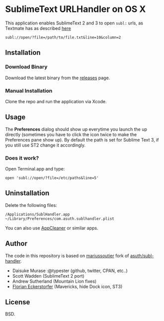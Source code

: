 SublimeText URLHandler on OS X
==============================

This application enables SublimeText 2 and 3 to open `subl:` urls, as Textmate has as described [here](http://manual.macromates.com/en/using_textmate_from_terminal#url_scheme_html)

    subl://open/?file=/path/to/file.txt&line=10&column=2


Installation
------------

### Download Binary

Download the latest binary from the [releases](https://github.com/florianeckerstorfer/subl-handler/releases) page.

### Manual Installation

Clone the repo and run the application via Xcode.


Usage
-----

The **Preferences** dialog should show up everytime you launch the up directly (sometimes you have to click the icon twice to make the Preferences pane show up). By default the path is set for Sublime Text 3, if you still use ST2 change it accordingly.

### Does it work?

Open Terminal.app and type:

    open 'subl://open/?file=/etc/paths&line=5'


Uninstallation
--------------

Delete the following files:

    /Applications/SublHandler.app
    ~/Library/Preferences/com.asuth.sublhandler.plist

You can also use [AppCleaner](http://www.freemacsoft.net/appcleaner/) or similar apps.

Author
------

The code in this repository is based on [mariussoutier](https://github.com/mariussoutier/subl-handler) fork of [asuth/subl-handler](https://github.com/asuth/subl-handler).

* Daisuke Murase :@typester (github, twitter, CPAN, etc..)
* Scott Wadden (SublimeText 2 port)
* Andrew Sutherland (Mountain Lion fixes)
* [Florian Eckerstorfer](http://florian.ec) (Mavericks, hide Dock icon, ST3)

License
-------

BSD.

